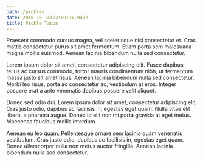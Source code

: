 ```yaml
---
path: /pickles
date: 2018-10-14T22:09:10.943Z
title: Pickle Tacos
---
```

Praesent commodo cursus magna, vel scelerisque nisl consectetur et. Cras mattis consectetur purus sit amet fermentum. Etiam porta sem malesuada magna mollis euismod. Aenean lacinia bibendum nulla sed consectetur.

Lorem ipsum dolor sit amet, consectetur adipiscing elit. Fusce dapibus, tellus ac cursus commodo, tortor mauris condimentum nibh, ut fermentum massa justo sit amet risus. Aenean lacinia bibendum nulla sed consectetur. Morbi leo risus, porta ac consectetur ac, vestibulum at eros. Integer posuere erat a ante venenatis dapibus posuere velit aliquet.

Donec sed odio dui. Lorem ipsum dolor sit amet, consectetur adipiscing elit. Cras justo odio, dapibus ac facilisis in, egestas eget quam. Nulla vitae elit libero, a pharetra augue. Donec id elit non mi porta gravida at eget metus. Maecenas faucibus mollis interdum.

Aenean eu leo quam. Pellentesque ornare sem lacinia quam venenatis vestibulum. Cras justo odio, dapibus ac facilisis in, egestas eget quam. Donec ullamcorper nulla non metus auctor fringilla. Aenean lacinia bibendum nulla sed consectetur.
